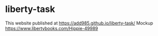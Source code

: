 # liberty-task
This website published at https://add985.github.io/liberty-task/
Mockup https://www.libertybooks.com/Hippie-49989
